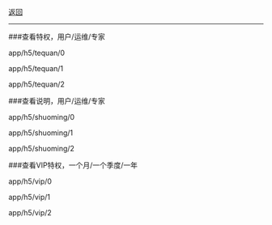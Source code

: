 [返回](main.md)


***

###查看特权，用户/运维/专家


app/h5/tequan/0

app/h5/tequan/1

app/h5/tequan/2


###查看说明，用户/运维/专家


app/h5/shuoming/0

app/h5/shuoming/1

app/h5/shuoming/2




###查看VIP特权，一个月/一个季度/一年


app/h5/vip/0

app/h5/vip/1

app/h5/vip/2



